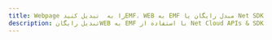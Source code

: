 ---title: Webpage را به  تبدیل کنیدEMF، WEB به EMF مبدل رایگان یا Net SDKdescription: تبدیل رایگانWEB به EMF با استفاده از Net Cloud APIs & SDK همچنین اسناد PDF را در Cloud ایجاد، ویرایش و رندر کنید.---